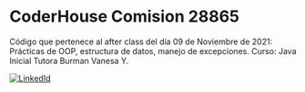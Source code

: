 # CoderHouse Comision 28865

Código que pertenece al after class del día 09 de Noviembre de 2021: Prácticas de OOP, estructura de datos, manejo de excepciones.
Curso: Java Inicial
Tutora Burman Vanesa Y.

[![LinkedId](https://img.shields.io/badge/LinkedIn-informational?style=for-the-badge&logo=linkedin&logoColor=0077b5&color=23272d)](https://linkedin.com/in/vanesaburman/)
